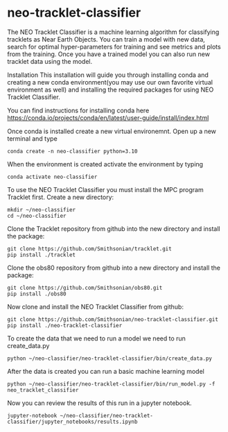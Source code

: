 # neo-tracklet-classifier

The NEO Tracklet Classifier is a machine learning algorithm for classifying tracklets as Near Earth Objects.  You can train a model with new data, search for optimal hyper-parameters for training and see metrics and plots from the training.  Once you have a trained model you can also run new tracklet data using the model.

Installation
This installation will guide you through installing conda and creating a new conda environment(you may use our own favorite virtual environment as well) and installing the required packages for using NEO Tracklet Classifier. 

You can find instructions for installing conda here
https://conda.io/projects/conda/en/latest/user-guide/install/index.html

Once conda is installed create a new virtual environemnt. Open up a new terminal and type

    conda create -n neo-classifier python=3.10

When the environment is created activate the environment by typing

    conda activate neo-classifier

To use the NEO Tracklet Classifier you must install the MPC program Tracklet first.  Create a new directory:

    mkdir ~/neo-classifier
    cd ~/neo-classifier

Clone the Tracklet repository from github into the new directory and install the package:

    git clone https://github.com/Smithsonian/tracklet.git
    pip install ./tracklet 

Clone the obs80 repository from github into a new directory and install the package:

    git clone https://github.com/Smithsonian/obs80.git
    pip install ./obs80

Now clone and install the NEO Tracklet Classifier from github:

    git clone https://github.com/Smithsonian/neo-tracklet-classifier.git
    pip install ./neo-tracklet-classifier
    
To create the data that we need to run a model we need to run create_data.py

    python ~/neo-classifier/neo-tracklet-classifier/bin/create_data.py

After the data is created you can run a basic machine learning model

    python ~/neo-classifier/neo-tracklet-classifier/bin/run_model.py -f neo_tracklet_classifier
    
Now you can review the results of this run in a jupyter notebook.  

    jupyter-notebook ~/neo-classifier/neo-tracklet-classifier/jupyter_notebooks/results.ipynb
    
    
    
    





        

